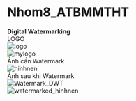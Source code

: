 # Nhom8_ATBMMTHT
<b>Digital Watermarking</b>  <br>
LOGO <br>
![logo](https://github.com/nptruong01/Nhom8_ATBMMTHT/assets/113322089/a6d0ea4f-abeb-4933-bd8c-94491c896966) <br>
![mylogo](https://github.com/nptruong01/Nhom8_ATBMMTHT/assets/113322089/5f8c6349-6442-452e-8a93-d8368aee96c2) <br>
Ảnh cần Watermark <br>
![hinhnen](https://github.com/nptruong01/Nhom8_ATBMMTHT/assets/113322089/bf36a36b-f34f-4e7e-9627-82f88fac1bd3) <br>
Ảnh sau khi Watermark <br>
![Watermark_DWT](https://github.com/nptruong01/Nhom8_ATBMMTHT/assets/113322089/9e8936a6-e362-45f2-91ec-9367f9312e67) <br>
![watermarked_hinhnen](https://github.com/nptruong01/Nhom8_ATBMMTHT/assets/113322089/46d99fc5-7ace-4264-9652-04821ea87a0b) <br>
